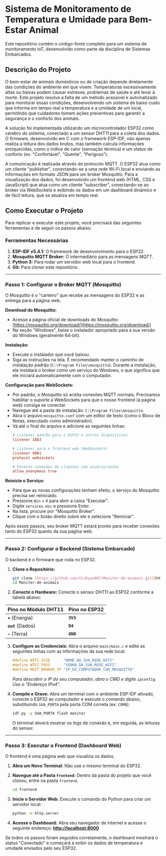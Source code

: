 # Sistema de Monitoramento de Temperatura e Umidade para Bem-Estar Animal

Este repositório contém o código-fonte completo para um sistema de monitoramento IoT, desenvolvido como parte da disciplina de Sistemas Embarcados.

## Descrição do Projeto

O bem-estar de animais domésticos ou de criação depende diretamente das condições do ambiente em que vivem. Temperaturas excessivamente altas ou baixas podem causar estresse, problemas de saúde e até levar à morte. Este projeto resolve a falta de um método acessível e automatizado para monitorar essas condições, desenvolvendo um sistema de baixo custo que informa em tempo real a temperatura e a umidade de um local, permitindo que cuidadores tomem ações preventivas para garantir a segurança e o conforto dos animais.

A solução foi implementada utilizando um microcontrolador ESP32 como cérebro do sistema, conectado a um sensor DHT11 para a coleta dos dados. O firmware, desenvolvido em C com o framework ESP-IDF, não apenas realiza a leitura dos dados brutos, mas também calcula informações enriquecidas, como o índice de calor (sensação térmica) e um status de conforto (ex: "Confortável", "Quente", "Perigoso").

A comunicação é realizada através do protocolo MQTT. O ESP32 atua como um cliente "publisher", conectando-se a uma rede Wi-Fi local e enviando as informações em formato JSON para um broker Mosquitto. Para a visualização dos dados, foi desenvolvido um frontend web (HTML, CSS e JavaScript) que atua como um cliente "subscriber", conectando-se ao broker via WebSockets e exibindo os dados em um dashboard dinâmico e de fácil leitura, que se atualiza em tempo real.

## Como Executar o Projeto

Para replicar e executar este projeto, você precisará das seguintes ferramentas e de seguir os passos abaixo.

### Ferramentas Necessárias

1.  **ESP-IDF v5.4.1:** O framework de desenvolvimento para o ESP32.
2.  **Mosquitto MQTT Broker:** O intermediário para as mensagens MQTT.
3.  **Python 3:** Para rodar um servidor web local para o frontend.
4.  **Git:** Para clonar este repositório.

---

### Passo 1: Configurar o Broker MQTT (Mosquitto)

O Mosquitto é o "carteiro" que recebe as mensagens do ESP32 e as entrega para a página web.

**Download do Mosquitto:**
* Acesse a página oficial de downloads do Mosquitto: [https://mosquitto.org/download/](https://mosquitto.org/download/)
* Na seção "Windows", baixe o instalador apropriado para a sua versão do Windows (geralmente 64-bit).

**Instalação:**
* Execute o instalador que você baixou.
* Siga as instruções na tela. É recomendado manter o caminho de instalação padrão (`C:\Program Files\mosquitto`). Durante a instalação, ele instalará o broker como um serviço do Windows, o que significa que ele iniciará automaticamente com o computador.

**Configuração para WebSockets:**
* Por padrão, o Mosquitto só aceita conexões MQTT normais. Precisamos habilitar o suporte a WebSockets para que o nosso frontend (a página web) consiga se conectar.
* Navegue até a pasta de instalação: `C:\Program Files\mosquitto`.
* Abra o arquivo `mosquitto.conf` com um editor de texto (como o Bloco de Notas, executado como administrador).
* Vá até o final do arquivo e adicione as seguintes linhas:
    ```conf
    # Listener padrão para o ESP32 e outros dispositivos
    listener 1883

    # Listener para o frontend web (WebSockets)
    listener 9001
    protocol websockets

    # Permite conexões de clientes sem usuário/senha
    allow_anonymous true
    ```

**Reinicie o Serviço:**
* Para que as novas configurações tenham efeito, o serviço do Mosquitto precisa ser reiniciado.
* Pressione `Win` + `R` para abrir a caixa "Executar".
* Digite `services.msc` e pressione Enter.
* Na lista, procure por "Mosquitto Broker".
* Clique com o botão direito sobre ele e selecione "Reiniciar".

Após esses passos, seu broker MQTT estará pronto para receber conexões tanto do ESP32 quanto da sua página web.

---

### Passo 2: Configurar o Backend (Sistema Embarcado)

O backend é o firmware que roda no ESP32.

1.  **Clone o Repositório:**
    ```bash
    git clone [https://github.com/VicRyan007/Monitor-de-animais.git](https://github.com/VicRyan007/Monitor-de-animais.git)
    cd Monitor-de-animais
    ```

2.  **Conecte o Hardware:**
    Conecte o sensor DHT11 ao ESP32 conforme a tabela abaixo:

| Pino no Módulo DHT11 | Pino no ESP32 |
| :--- | :--- |
| **`+`** (Energia) | **`3V3`** |
| **`out`** (Dados) | **`D4`** |
| **`-`** (Terra) | **`GND`** |

3.  **Configure as Credenciais:**
    Abra o arquivo `main/main.c` e edite as seguintes linhas com as informações da sua rede local:
    ```c
    #define WIFI_SSID      "NOME_DA_SUA_REDE_WIFI"
    #define WIFI_PASS      "SENHA_DA_SUA_REDE_WIFI"
    #define MQTT_BROKER_IP "IP_DO_COMPUTADOR_COM_MOSQUITTO"
    ```
    *Para descobrir o IP do seu computador, abra o CMD e digite `ipconfig`. Use o "Endereço IPv4".*

4.  **Compile e Grave:**
    Abra um terminal com o ambiente ESP-IDF ativado, conecte o ESP32 ao computador e execute o comando abaixo, substituindo `SUA_PORTA` pela porta COM correta (ex: `COM8`):
    ```bash
    idf.py -p SUA_PORTA flash monitor
    ```
    O terminal deverá mostrar os logs de conexão e, em seguida, as leituras do sensor.

---

### Passo 3: Executar o Frontend (Dashboard Web)

O frontend é uma página web que visualiza os dados.

1.  **Abra um Novo Terminal:**
    Não use o mesmo terminal do ESP32.

2.  **Navegue até a Pasta `frontend`:**
    Dentro da pasta do projeto que você clonou, entre na pasta `frontend`.
    ```bash
    cd frontend
    ```

3.  **Inicie o Servidor Web:**
    Execute o comando do Python para criar um servidor local:
    ```bash
    python -m http.server
    ```

4.  **Acesse o Dashboard:**
    Abra seu navegador de internet e acesse o seguinte endereço: [**http://localhost:8000**](http://localhost:8000)

Se todos os passos foram seguidos corretamente, o dashboard mostrará o status "Conectado" e começará a exibir os dados de temperatura e umidade enviados pelo seu ESP32.
